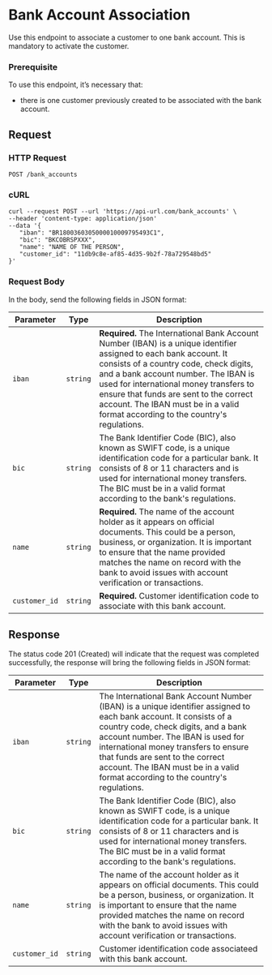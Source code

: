 # Bank Account Association
Use this endpoint to associate a customer to one bank account. This is mandatory to activate the customer.

### Prerequisite
To use this endpoint, it’s necessary that:
- there is one customer previously created to be associated with the bank account.

## Request
### HTTP Request
```http 
POST /bank_accounts
```

### cURL
```curl
curl --request POST --url 'https://api-url.com/bank_accounts' \ 
--header 'content-type: application/json'
--data '{
   "iban": "BR1800360305000010009795493C1",  
   "bic": "BKCOBRSPXXX",  
   "name": "NAME OF THE PERSON",  
   "customer_id": "11db9c8e-af85-4d35-9b2f-78a729548bd5"
}'
```

### Request Body
In the body, send the following fields in JSON format:

| Parameter | Type | Description |
| --- | --- | --- |
| `iban` | `string` | **Required.** The International Bank Account Number (IBAN) is a unique identifier assigned to each bank account. It consists of a country code, check digits, and a bank account number. The IBAN is used for international money transfers to ensure that funds are sent to the correct account. The IBAN must be in a valid format according to the country's regulations. |
| `bic` | `string` | The Bank Identifier Code (BIC), also known as SWIFT code, is a unique identification code for a particular bank. It consists of 8 or 11 characters and is used for international money transfers. The BIC must be in a valid format according to the bank's regulations. |
| `name` | `string` | **Required.** The name of the account holder as it appears on official documents. This could be a person, business, or organization. It is important to ensure that the name provided matches the name on record with the bank to avoid issues with account verification or transactions. |
| `customer_id` | `string` | **Required.** Customer identification code to associate with this bank account. |

## Response
The status code 201 (Created) will indicate that the request was completed successfully, the response will bring the following fields in JSON format:

| Parameter | Type | Description |
| --- | --- | --- |
| `iban` | `string` | The International Bank Account Number (IBAN) is a unique identifier assigned to each bank account. It consists of a country code, check digits, and a bank account number. The IBAN is used for international money transfers to ensure that funds are sent to the correct account. The IBAN must be in a valid format according to the country's regulations. |
| `bic` | `string` | The Bank Identifier Code (BIC), also known as SWIFT code, is a unique identification code for a particular bank. It consists of 8 or 11 characters and is used for international money transfers. The BIC must be in a valid format according to the bank's regulations. |
| `name` | `string` | The name of the account holder as it appears on official documents. This could be a person, business, or organization. It is important to ensure that the name provided matches the name on record with the bank to avoid issues with account verification or transactions. |
| `customer_id` | `string` | Customer identification code associateed with this bank account. |